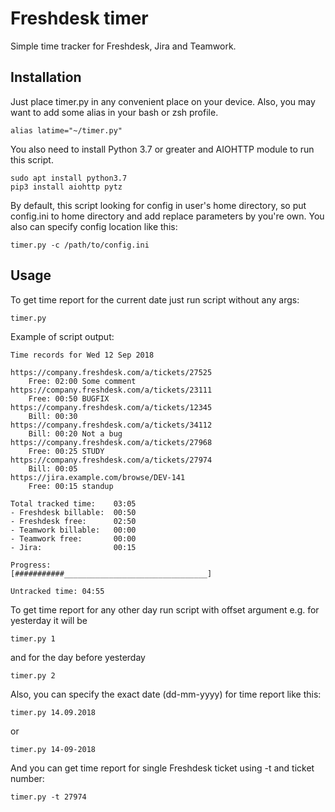 # Freshdesk timer
Simple time tracker for Freshdesk, Jira and Teamwork.

## Installation
Just place timer.py in any convenient place on your device. Also, you may want to add some alias in your bash or zsh profile.
```
alias latime="~/timer.py"
```

You also need to install Python 3.7 or greater and AIOHTTP module to run this script.
```
sudo apt install python3.7
pip3 install aiohttp pytz
```

By default, this script looking for config in user's home directory, so put config.ini to home directory and add replace parameters by you're own.
You also can specify config location like this:
```
timer.py -c /path/to/config.ini
```
## Usage
To get time report for the current date just run script without any args:

```
timer.py
```

Example of script output:
```
Time records for Wed 12 Sep 2018

https://company.freshdesk.com/a/tickets/27525
    Free: 02:00 Some comment
https://company.freshdesk.com/a/tickets/23111
    Free: 00:50 BUGFIX
https://company.freshdesk.com/a/tickets/12345
    Bill: 00:30
https://company.freshdesk.com/a/tickets/34112
    Bill: 00:20 Not a bug
https://company.freshdesk.com/a/tickets/27968
    Free: 00:25 STUDY 
https://company.freshdesk.com/a/tickets/27974
    Bill: 00:05
https://jira.example.com/browse/DEV-141
    Free: 00:15 standup

Total tracked time:    03:05
- Freshdesk billable:  00:50
- Freshdesk free:      02:50
- Teamwork billable:   00:00
- Teamwork free:       00:00
- Jira:                00:15

Progress:
[###########________________________________]

Untracked time: 04:55
```

To get time report for any other day run script with offset argument e.g. for yesterday it will be 
```
timer.py 1
```

and for the day before yesterday
```
timer.py 2
```

Also, you can specify the exact date (dd-mm-yyyy) for time report like this:
```
timer.py 14.09.2018
```
or 
```
timer.py 14-09-2018
```

And you can get time report for single Freshdesk ticket using -t and ticket number:
```
timer.py -t 27974
```
